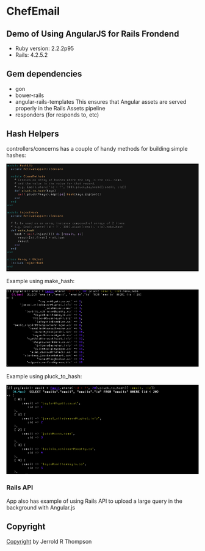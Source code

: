 ChefEmail
========

Demo of Using AngularJS for Rails Frondend
------------------------------------------

- Ruby version: 2.2.2p95
- Rails: 4.2.5.2

Gem dependencies
---------------
- gon
- bower-rails
- angular-rails-templates
  This ensures that Angular assets are served properly in the Rails Assets pipeline
- responders (for responds to, etc)

Hash Helpers
--------------

controllers/concerns has a couple of handy methods for building simple hashes:

![hash\_lib.rb](app/assets/images/hashlib.png)


Example using make\_hash:

![make\_hash method](app/assets/images/make_hash.png)


Example using pluck\_to\_hash:

![pluck\_to\_hash](app/assets/images/pluck_to_hash.png)


### Rails API

App also has example of using Rails API to upload a large query in the background
with Angular.js

Copyright
--------


[Copyright]( http://jet.mit-license.org/  ) by Jerrold R Thompson
